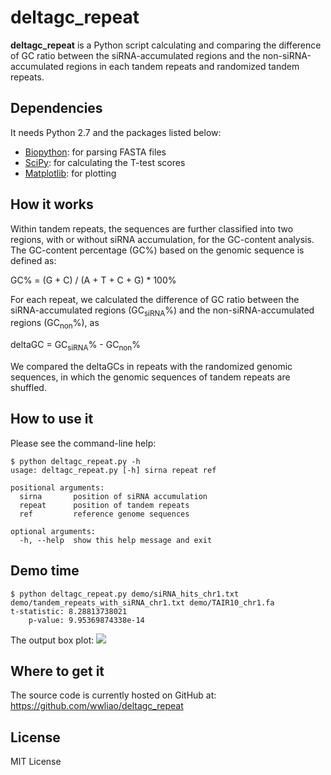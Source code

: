 # deltagc_repeat
**deltagc_repeat** is a Python script calculating and comparing the difference 
of GC ratio between the siRNA-accumulated regions and the non-siRNA-accumulated
 regions in each tandem repeats and randomized tandem repeats.

## Dependencies
It needs Python 2.7 and the packages listed below:
- [Biopython](http://www.biopython.org/): for parsing FASTA files
- [SciPy](http://www.scipy.org/): for calculating the T-test scores
- [Matplotlib](http://matplotlib.org/): for plotting

## How it works
Within tandem repeats, the sequences are further classified into two regions, 
with or without siRNA accumulation, for the GC-content analysis. The GC-content
percentage (GC%) based on the genomic sequence is defined as:

GC% = (G + C) / (A + T + C + G) * 100%

For each repeat, we calculated the difference of GC ratio between the 
siRNA-accumulated regions (GC<sub>siRNA</sub>%) and the non-siRNA-accumulated regions 
(GC<sub>non</sub>%), as 

deltaGC = GC<sub>siRNA</sub>% - GC<sub>non</sub>% 

We compared the deltaGCs in repeats with the randomized genomic sequences, in 
which the genomic sequences of tandem repeats are shuffled.

## How to use it
Please see the command-line help:

    $ python deltagc_repeat.py -h
    usage: deltagc_repeat.py [-h] sirna repeat ref

    positional arguments:
      sirna       position of siRNA accumulation
      repeat      position of tandem repeats
      ref         reference genome sequences
    
    optional arguments:
      -h, --help  show this help message and exit

## Demo time

    $ python deltagc_repeat.py demo/siRNA_hits_chr1.txt demo/tandem_repeats_with_siRNA_chr1.txt demo/TAIR10_chr1.fa
    t-statistic: 8.28813738021
        p-value: 9.95369874338e-14

The output box plot:
![](https://raw.github.com/wwliao/deltagc_repeat/master/demo/deltagc_boxplot.png)

## Where to get it
The source code is currently hosted on GitHub at: 
https://github.com/wwliao/deltagc_repeat

## License
MIT License
